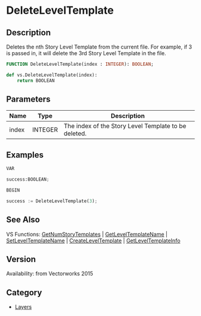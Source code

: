 # DeleteLevelTemplate

## Description
Deletes the nth Story Level Template from the current file. For example, if 3 is passed in, it will delete the 3rd Story Level Template in the file.

```pascal
FUNCTION DeleteLevelTemplate(index : INTEGER): BOOLEAN;
```

```python
def vs.DeleteLevelTemplate(index):
    return BOOLEAN
```

## Parameters
|Name|Type|Description|
|---|---|---|
|index|INTEGER|The index of the Story Level Template to be deleted.|

## Examples
```python
VAR

success:BOOLEAN;

BEGIN

success := DeleteLevelTemplate(3);
```

## See Also
VS Functions:
[GetNumStoryTemplates](GetNumStoryTemplates.md) 
| [GetLevelTemplateName](GetLevelTemplateName.md) 
| [SetLevelTemplateName](SetLevelTemplateName.md) 
| [CreateLevelTemplate](CreateLevelTemplate.md) 
| [GetLevelTemplateInfo](GetLevelTemplateInfo.md)

## Version
Availability: from Vectorworks 2015

## Category
* [Layers](../Categories/Layers.md)
